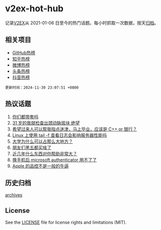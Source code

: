 # v2ex-hot-hub

 记录[V2EX](https://www.v2ex.com/)从 2021-01-06 日至今的热门话题。每小时抓取一次数据，按天[归档](archives)。
 
 ## 相关项目

- [GitHub热榜](https://github.com/snaildev/github-hot-hub)
- [知乎热榜](https://github.com/snaildev/zhihu-hot-hub)
- [微博热榜](https://github.com/snaildev/weibo-hot-hub)
- [头条热榜](https://github.com/snaildev/toutiao-hot-hub)
- [抖音热榜](https://github.com/snaildev/douyin-hot-hub)


 `更新时间：2024-11-30 23:07:51 +0800`

## 热议话题

1. [你们都带套吗](https://www.v2ex.com/t/1093904)
1. [31 岁的我就检查出颈动脉斑块 绝望](https://www.v2ex.com/t/1093962)
1. [希望过来人可以帮我指点迷津，马上毕业，应该是 C++ or 银行？](https://www.v2ex.com/t/1093913)
1. [Linux 上使用 tail -f 查看日志会影响服务器性能吗](https://www.v2ex.com/t/1093874)
1. [大学为什么可以占那么大地方？](https://www.v2ex.com/t/1093942)
1. [朋友们黑五都买啥了](https://www.v2ex.com/t/1093892)
1. [近几年什么东西对你帮助非常大？](https://www.v2ex.com/t/1093902)
1. [换手机后 microsoft authenticator 用不了了](https://www.v2ex.com/t/1093878)
1. [Apple 的品控不是一般的牛逼](https://www.v2ex.com/t/1093919)

## 历史归档

[archives](archives)

## License

See the [LICENSE](LICENSE) file for license rights and limitations (MIT).
